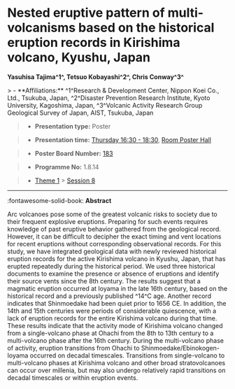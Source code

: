 # Nested eruptive pattern of multi-volcanisms based on the historical eruption records in Kirishima volcano, Kyushu, Japan

**Yasuhisa Tajima^1^, Tetsuo Kobayashi^2^, Chris Conway^3^**

<!-- more -->> - **Affiliations:** ^1^Research & Development Center, Nippon Koei Co., Ltd., Tsukuba, Japan, ^2^Disaster Prevention Research Institute, Kyoto University, Kagoshima, Japan, ^3^Volcanic Activity Research Group Geological Survey of Japan, AIST, Tsukuba, Japan 

> - **Presentation type:** Poster

> - **Presentation time:** [Thursday 16:30 - 18:30](../sessions_comparison.md#__tabbed_3_6), [Room Poster Hall](../maps_venue.md#__tabbed_1_1)

> - **Poster Board Number:** [183](../map_poster_boards.md#thursday)

> - **Programme No:** 1.8.14

> - [Theme 1](../theme1.md) > [Session 8](../sessions/session-1-8.md)

--- 

:fontawesome-solid-book: **Abstract**

Arc volcanoes pose some of the greatest volcanic risks to society due to their frequent explosive eruptions. Preparing for such events requires knowledge of past eruptive behavior gathered from the geological record. However, it can be difficult to decipher the exact timing and vent locations for recent eruptions without corresponding observational records. For this study, we have integrated geological data with newly reviewed historical eruption records for the active Kirishima volcano in Kyushu, Japan, that has erupted repeatedly during the historical period. We used three historical documents to examine the presence or absence of eruptions and identify their source vents since the 8th century. The results suggest that a magmatic eruption occurred at Ioyama in the late 16th century, based on the historical record and a previously published ^14^C age. Another record indicates that Shinmoedake had been quiet prior to 1656 CE. In addition, the 14th and 15th centuries were periods of considerable quiescence, with a lack of eruption records for the entire Kirishima volcano during that time. These results indicate that the activity mode of Kirishima volcano changed from a single-volcano phase at Ohachi from the 8th to 13th century to a multi-volcano phase after the 16th century. During the multi-volcano phase of activity, eruption transitions from Ohachi to Shinmoedake/Ebinokogen-Ioyama occurred on decadal timescales. Transitions from single-volcano to multi-volcano phases at Kirishima volcano and other broad stratovolcanoes can occur over millenia, but may also undergo relatively rapid transitions on decadal timescales or within eruption events. 

